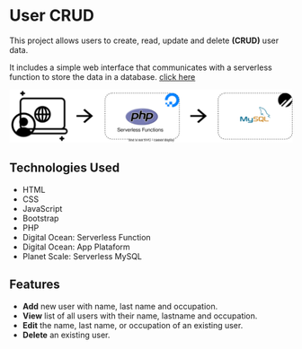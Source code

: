 # User CRUD

This project allows users to create, read, update and delete **(CRUD)** user data.
 
It includes a simple web interface that communicates with a serverless function to store the data in a database. [click here](https://user.nicolasdelrosario.com/)

<img src="./.github/CRUD.drawio.svg">

## Technologies Used

- HTML
- CSS
- JavaScript
- Bootstrap
- PHP
- Digital Ocean: Serverless Function
- Digital Ocean: App Plataform
- Planet Scale: Serverless MySQL

## Features

- **Add** new user with name, last name and occupation.
- **View** list of all users with their name, lastname and occupation.
- **Edit** the name, last name, or occupation of an existing user.
- **Delete** an existing user.

